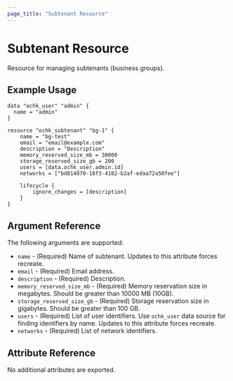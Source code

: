 ```yaml
---
page_title: "Subtenant Resource"
---
```


# Subtenant Resource

Resource for managing subtenants (business groups). 

## Example Usage

```hcl
data "ochk_user" "admin" {
  name = "admin"
}

resource "ochk_subtenant" "bg-1" {
	name = "bg-test"
	email = "email@example.com"
	description = "Description"
	memory_reserved_size_mb = 30000
	storage_reserved_size_gb = 200
	users = [data.ochk_user.admin.id]
	networks = ["bd814070-18f3-4182-b2af-edaa72a50fee"]

	lifecycle {
		ignore_changes = [description]
	}
}
```

## Argument Reference

The following arguments are supported:

* `name` - (Required) Name of subtenant. Updates to this attribute forces recreate.
* `email` - (Required) Email address.
* `description` - (Required) Description.
* `memory_reserved_size_mb` - (Required) Memory reservation size in megabytes. Should be greater than 10000 MB (10GB).
* `storage_reserved_size_gb` - (Required) Storage reservation size in gigabytes. Should be greater than 100 GB.
* `users` - (Required) List of user identifiers. Use `ochk_user` data source for finding identifiers by name. Updates to this attribute forces recreate.
* `networks` - (Required) List of network identifiers.
  
## Attribute Reference

No additional attributes are exported. 
 
